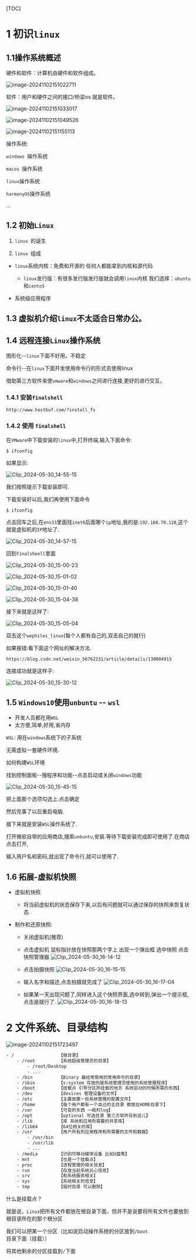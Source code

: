 [TOC]



# 1 初识`linux`

## 1.1操作系统概述

硬件和软件：计算机由硬件和软件组成。

![image-20241102151022711](./assets/image-20241102151022711.png)

软件：用户和硬件之间的接口/桥梁os 就是软件。

![image-20241102151033017](./assets/image-20241102151033017.png)

![image-20241102151049526](./assets/image-20241102151049526.png)

![image-20241102151155113](./assets/image-20241102151155113.png)

操作系统:

`windows `操作系统

`macos `操作系统

`linux`操作系统

`harmonyOS`操作系统

...

## 1.2 初始`Linux`

1. `linux `的诞生

2. `linux `组成

- `linux`系统内核：免费和开源的 任何人都能拿到内核和源代码 
  - `linux`发行版：有很多发行版发行版就会调用`linux`内核 我们选择：`ubuntu`和`centoS`

- 系统级应用程序

## 1.3 虚拟机介绍`linux`不太适合日常办公。

## 1.4 远程连接`Linux`操作系统

图形化--`linux`下面不好用，不稳定

命令行--在`linux`下面开发使用命令行的形式去使用linux

借助第三方软件来使`vmware`和`windows`之间进行连接,更好的进行交互。

### 1.4.1 安装`finalshell`

```text
http://www.hostbuf.com/?install_fs
```

### 1.4.2 使用 `finalshell`

在`VMware`中下载安装的`linux`中,打开终端,输入下面命令:

```text
$ ifconfig
```

如果显示:

![Clip_2024-05-30_14-55-15](./assets/Clip_2024-05-30_14-55-15.png)

我们按照提示下载安装即可.

下载安装好以后,我们再使用下面命令

```text
$ ifconfig
```

点击回车之后,在`ens33`里面找`inet6`后面哪个`ip`地址,我的是:`192.168.70.128`,这个就是虚拟机的`IP`地址了.

![Clip_2024-05-30_14-57-15](./assets/Clip_2024-05-30_14-57-15.png)

回到`finalsheell`里面

![Clip_2024-05-30_15-00-23](./assets/Clip_2024-05-30_15-00-23.png)

![Clip_2024-05-30_15-01-02](./assets/Clip_2024-05-30_15-01-02.png)

![Clip_2024-05-30_15-01-40](./assets/Clip_2024-05-30_15-01-40.png)

![Clip_2024-05-30_15-04-38](./assets/Clip_2024-05-30_15-04-38.png)

接下来就是这样了:

![Clip_2024-05-30_15-05-04](./assets/Clip_2024-05-30_15-05-04.png)

双击这个`wephiles_linux`(每个人都有自己的,双击自己的就行)

如果报错:看下面这个网址的解决方法.

`https://blog.csdn.net/weixin_56762231/article/details/130084913`

连接成功就是这样子:

![Clip_2024-05-30_15-30-12](./assets/Clip_2024-05-30_15-30-12.png)

## 1.5 `Windows10`使用`unbuntu` -- `wsl`

- 开发人员都在用`WSL`
- 太方便,简单,好用,省内存

`WSL`: 用在`windows`系统下的子系统

无需虚拟一套硬件环境.

如何构建`WSL`环境

找到控制面板--搜程序和功能--点击启动或关闭`windows`功能

![Clip_2024-05-30_15-45-15](./assets/Clip_2024-05-30_15-45-15.png)



把上面那个选项勾选上.点击确定

然后完事了以后重启电脑.

接下来就是安装`WSL`操作系统了.

打开微软自带的应用商店,搜索`unbuntu`,安装.等待下载安装完成即可使用了.在商店点击打开,

输入用户名和密码,就出现了命令行,就可以使用了.

## 1.6 拓展-虚拟机快照

- 虚拟机快照

  - 将当前虚拟机的状态保存下来,以后有问题就可以通过保存的快照来恢复状态.

- 制作和还原快照:

  - 关闭虚拟机(推荐)
  - 点击虚拟机 鼠标指针放在快照那两个字上 出现一个弹出框 选中快照 点击快照管理器
    ![Clip_2024-05-30_16-14-12](./assets/Clip_2024-05-30_16-14-12.png)

  - 点击拍摄快照
    ![Clip_2024-05-30_16-15-15](./assets/Clip_2024-05-30_16-15-15.png)
  - 输入名字和描述,点击拍摄就完成了
    ![Clip_2024-05-30_16-17-04](./assets/Clip_2024-05-30_16-17-04.png)

  - 如果某一天出现问题了,同样进入这个快照界面,选中转到,弹出一个提示框,点击是就行了.
    ![Clip_2024-05-30_16-18-13](./assets/Clip_2024-05-30_16-18-13.png)

# 2 文件系统、目录结构

![image-20241102151723497](./assets/image-20241102151723497.png)



```bash
- /                 【根目录】
	- /root         【系统超级管理员的目录】
		- /root/Desktop
		- ...
	- /bin          【Binary 最经常使用的常用命令的目录】
	- /sbin         【s:system 存放的是系统管理员使用的系统管理程序】
	- /boot         【挂载点 引导分区所挂载的地方 系统启动的时候所需的东西】
	- /dev          【devices 管理设备的文件】
	- /etc          【主要放置一些系统管理的配置文件】
	- /home         【每个用户都有一个自己的主目录 都放在HOME目录下】
	- /var          【可变的东西 一般村log】
	- /opt          【optional 可选目录 第三方软件存到这儿】
	- /lib          【库 系统和应用所需要的共享库】
	- /lib64        【64位相关的库】
	- /usr          【用户所有的应用程序和所需要的文件和数据】
		- /usr/bin
		- /usr/lib
		- ...
	- /media        【识别可移动媒体设备 比如U盘等】
	- mnt           【也是一个挂载点】
	- proc          【进程管理的相关信息】
	- run           【存放当前系统云心信息】
	- srv           【和系统服务相关】
	- sys           【系统相关的信息】
	- tmp           【临时目录 可以删除】
```

什么是挂载点？

就是说，`Linux`把所有文件都放在根目录下面，但并不是说要将所有文件也要放到根目录所在的那个根分区

我们可以把某一个分区（比如说启动操作系统的分区放到`/boot`目录下面（挂载））

将其他剩余的分区挂载到`/`下面

































